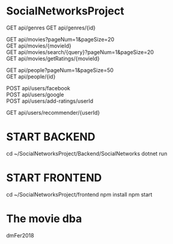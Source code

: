 # SocialNetworksProject

GET api/genres
GET api/genres/{id}

GET api/movies?pageNum=1&pageSize=20 <br/>
GET api/movies/{movieId} <br/>
GET api/movies/search/{query}?pageNum=1&pageSize=20 <br/>
GET api/movies/getRatings/{movieId}

GET api/people?pageNum=1&pageSize=50 <br/>
GET api/people/{id}

POST api/users/facebook <br/>
POST api/users/google <br/>
POST api/users/add-ratings/userId

GET api/users/recommender/{userId}

# START BACKEND
cd ~/SocialNetworksProject/Backend/SocialNetworks
dotnet run

# START FRONTEND
cd ~/SocialNetworksProject/frontend
npm install
npm start

# The movie dba
dmFer2018
